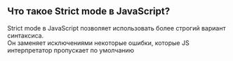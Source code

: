 ## Что такое Strict mode в JavaScript?‍

Strict mode в JavaScript позволяет использовать более строгий вариант синтаксиса.  
Он заменяет исключениями некоторые ошибки, которые JS интерпретатор пропускает по умолчанию